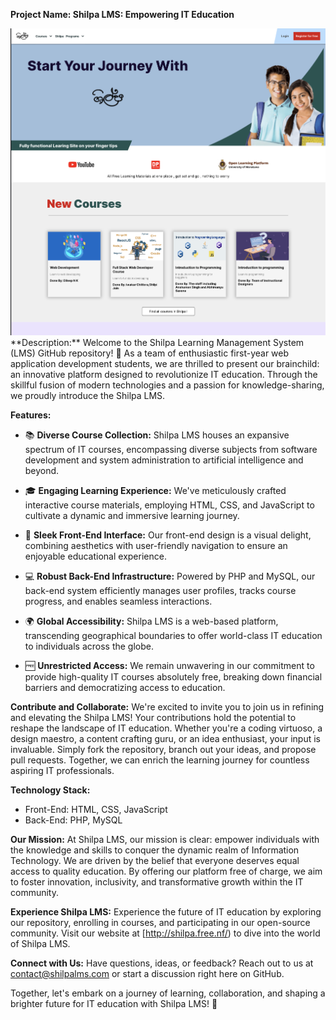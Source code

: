 <b>**Project Name:** Shilpa LMS: Empowering IT Education</b>

<img src ="Shilpa Home. Page.png">
**Description:**
Welcome to the Shilpa Learning Management System (LMS) GitHub repository! 🌟 As a team of enthusiastic first-year web application development students, we are thrilled to present our brainchild: an innovative platform designed to revolutionize IT education. Through the skillful fusion of modern technologies and a passion for knowledge-sharing, we proudly introduce the Shilpa LMS.

**Features:**
- 📚 **Diverse Course Collection:** Shilpa LMS houses an expansive spectrum of IT courses, encompassing diverse subjects from software development and system administration to artificial intelligence and beyond.

- 🎓 **Engaging Learning Experience:** We've meticulously crafted interactive course materials, employing HTML, CSS, and JavaScript to cultivate a dynamic and immersive learning journey.

- 🎨 **Sleek Front-End Interface:** Our front-end design is a visual delight, combining aesthetics with user-friendly navigation to ensure an enjoyable educational experience.

- 💻 **Robust Back-End Infrastructure:** Powered by PHP and MySQL, our back-end system efficiently manages user profiles, tracks course progress, and enables seamless interactions.

- 🌍 **Global Accessibility:** Shilpa LMS is a web-based platform, transcending geographical boundaries to offer world-class IT education to individuals across the globe.

- 🆓 **Unrestricted Access:** We remain unwavering in our commitment to provide high-quality IT courses absolutely free, breaking down financial barriers and democratizing access to education.

**Contribute and Collaborate:**
We're excited to invite you to join us in refining and elevating the Shilpa LMS! Your contributions hold the potential to reshape the landscape of IT education. Whether you're a coding virtuoso, a design maestro, a content crafting guru, or an idea enthusiast, your input is invaluable. Simply fork the repository, branch out your ideas, and propose pull requests. Together, we can enrich the learning journey for countless aspiring IT professionals.

**Technology Stack:**
- Front-End: HTML, CSS, JavaScript
- Back-End: PHP, MySQL

**Our Mission:**
At Shilpa LMS, our mission is clear: empower individuals with the knowledge and skills to conquer the dynamic realm of Information Technology. We are driven by the belief that everyone deserves equal access to quality education. By offering our platform free of charge, we aim to foster innovation, inclusivity, and transformative growth within the IT community.

**Experience Shilpa LMS:**
Experience the future of IT education by exploring our repository, enrolling in courses, and participating in our open-source community. Visit our website at [http://shilpa.free.nf/) to dive into the world of Shilpa LMS.

**Connect with Us:**
Have questions, ideas, or feedback? Reach out to us at contact@shilpalms.com or start a discussion right here on GitHub.

Together, let's embark on a journey of learning, collaboration, and shaping a brighter future for IT education with Shilpa LMS! 🚀

